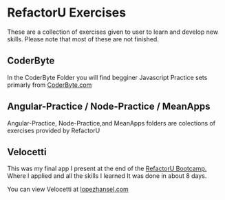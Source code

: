 # RefactorU Exercises 
These are a collection of exercises given to user to learn and develop new skills.
Please note that most of these are not finished.

## CoderByte 
In the CoderByte Folder you will find begginer Javascript Practice sets primarly from [CoderByte.com](http://www.coderbyte.com)
## Angular-Practice / Node-Practice / MeanApps
Angular-Practice, Node-Practice,and  MeanApps folders are colections of exercises provided by RefactorU


## Velocetti
This was my final app I present at the end of the [RefactorU Bootcamp. ](http://www.refactoru.com/courses/web-development)  Where I applied and all the skills I learned It was done in about 8 days.

You can view Velocetti at [lopezhansel.com](http://www.lopezhansel.com)
